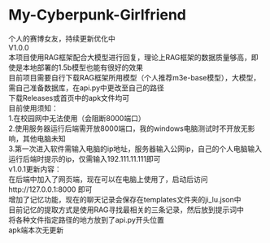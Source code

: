 # My-Cyberpunk-Girlfriend
个人的赛博女友，持续更新优化中  
V1.0.0  
本项目使用RAG框架配合大模型进行回复，理论上RAG框架的数据质量够高，即使是本地部署的1.5b模型也能有很好的效果  
目前项目需要自行下载RAG框架所用模型（个人推荐m3e-base模型），大模型，需自己准备数据库，在api.py中更改至自己的路径  
下载Releases或首页中的apk文件均可  
目前使用须知：  
1.在校园网中无法使用（会阻断8000端口）  
2.使用服务器运行后端需开放8000端口，我的windows电脑测试时不开放无影响，其他电脑未知  
3.第一次进入软件需输入电脑的ip地址，服务器输入公网ip，自己的个人电脑输入运行后端时提示的ip，仅需输入192.111.11.111即可  
v1.0.1更新内容：  
在后端中加入了网页端，现在可以在电脑上使用了，启动后访问http://127.0.0.1:8000 即可    
增加了记忆功能，现在的聊天记录会保存在templates文件夹的ji_lu.json中  
目前记忆的提取方式是使用RAG寻找最相关的三条记录，然后放到提示词中  
将各种文件指定路径的地方放到了api.py开头位置  
apk端本次无更新  
